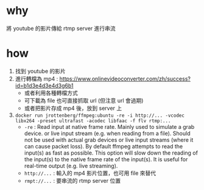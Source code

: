 # why
將 youtube 的影片傳給 rtmp server 進行串流

# how

1. 找到 youtube 的影片
2. 進行轉檔為 mp4 : https://www.onlinevideoconverter.com/zh/success?id=b1d3e4d3e4d3g6b1
    - 或者利用各種轉檔方式
    - 可下載為 file 也可直接抓取 url (但注意 url 會過期)
    - 或者把影片存成 mp4 後，放到 server 上
3. `docker run jrottenberg/ffmpeg:ubuntu -re -i http://... -vcodec libx264 -preset ultrafast -acodec libfaac -f flv rtmp:...`
    - `-re` : Read input at native frame rate. Mainly used to simulate a grab device.  or live input stream (e.g. when reading from a file). Should not be used with actual grab devices or live input streams (where it can cause packet loss).  By default ffmpeg attempts to read the input(s) as fast as possible.  This option will slow down the reading of the input(s) to the native frame rate of the input(s). It is useful for real-time output (e.g. live streaming).
    - `http://...` : 輸入的 mp4 影片位置，也可用 file 來替代
    - `rmpt://...` : 要串流的 rtmp server 位置